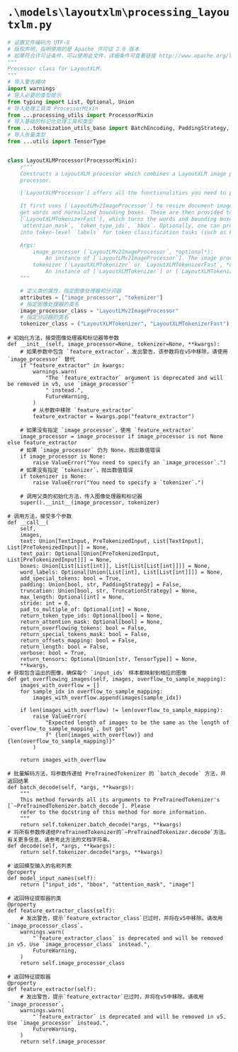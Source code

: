 # `.\models\layoutxlm\processing_layoutxlm.py`

```py
# 设置文件编码为 UTF-8
# 版权声明，指明使用的是 Apache 许可证 2.0 版本
# 如果符合许可证条件，可以使用此文件，详细条件可查看链接 http://www.apache.org/licenses/LICENSE-2.0
"""
Processor class for LayoutXLM.
"""
# 导入警告模块
import warnings
# 导入必要的类型提示
from typing import List, Optional, Union
# 导入处理工具类 ProcessorMixin
from ...processing_utils import ProcessorMixin
# 导入基础的标记化处理工具和类型
from ...tokenization_utils_base import BatchEncoding, PaddingStrategy, PreTokenizedInput, TextInput, TruncationStrategy
# 导入张量类型
from ...utils import TensorType


class LayoutXLMProcessor(ProcessorMixin):
    r"""
    Constructs a LayoutXLM processor which combines a LayoutXLM image processor and a LayoutXLM tokenizer into a single
    processor.

    [`LayoutXLMProcessor`] offers all the functionalities you need to prepare data for the model.

    It first uses [`LayoutLMv2ImageProcessor`] to resize document images to a fixed size, and optionally applies OCR to
    get words and normalized bounding boxes. These are then provided to [`LayoutXLMTokenizer`] or
    [`LayoutXLMTokenizerFast`], which turns the words and bounding boxes into token-level `input_ids`,
    `attention_mask`, `token_type_ids`, `bbox`. Optionally, one can provide integer `word_labels`, which are turned
    into token-level `labels` for token classification tasks (such as FUNSD, CORD).

    Args:
        image_processor (`LayoutLMv2ImageProcessor`, *optional*):
            An instance of [`LayoutLMv2ImageProcessor`]. The image processor is a required input.
        tokenizer (`LayoutXLMTokenizer` or `LayoutXLMTokenizerFast`, *optional*):
            An instance of [`LayoutXLMTokenizer`] or [`LayoutXLMTokenizerFast`]. The tokenizer is a required input.
    """

    # 定义类的属性，指定图像处理器和分词器
    attributes = ["image_processor", "tokenizer"]
    # 指定图像处理器的类名
    image_processor_class = "LayoutLMv2ImageProcessor"
    # 指定分词器的类名
    tokenizer_class = ("LayoutXLMTokenizer", "LayoutXLMTokenizerFast")
```  
    # 初始化方法，接受图像处理器和标记器等参数
    def __init__(self, image_processor=None, tokenizer=None, **kwargs):
        # 如果参数中包含 `feature_extractor`，发出警告，该参数将在v5中移除，请使用 `image_processor` 替代
        if "feature_extractor" in kwargs:
            warnings.warn(
                "The `feature_extractor` argument is deprecated and will be removed in v5, use `image_processor`"
                " instead.",
                FutureWarning,
            )
            # 从参数中移除 `feature_extractor`
            feature_extractor = kwargs.pop("feature_extractor")

        # 如果没有指定 `image_processor`，使用 `feature_extractor`
        image_processor = image_processor if image_processor is not None else feature_extractor
        # 如果 `image_processor` 仍为 None，抛出数值错误
        if image_processor is None:
            raise ValueError("You need to specify an `image_processor`.")
        # 如果没有指定 `tokenizer`，抛出数值错误
        if tokenizer is None:
            raise ValueError("You need to specify a `tokenizer`.")

        # 调用父类的初始化方法，传入图像处理器和标记器
        super().__init__(image_processor, tokenizer)

    # 调用方法，接受多个参数
    def __call__(
        self,
        images,
        text: Union[TextInput, PreTokenizedInput, List[TextInput], List[PreTokenizedInput]] = None,
        text_pair: Optional[Union[PreTokenizedInput, List[PreTokenizedInput]]] = None,
        boxes: Union[List[List[int]], List[List[List[int]]]] = None,
        word_labels: Optional[Union[List[int], List[List[int]]]] = None,
        add_special_tokens: bool = True,
        padding: Union[bool, str, PaddingStrategy] = False,
        truncation: Union[bool, str, TruncationStrategy] = None,
        max_length: Optional[int] = None,
        stride: int = 0,
        pad_to_multiple_of: Optional[int] = None,
        return_token_type_ids: Optional[bool] = None,
        return_attention_mask: Optional[bool] = None,
        return_overflowing_tokens: bool = False,
        return_special_tokens_mask: bool = False,
        return_offsets_mapping: bool = False,
        return_length: bool = False,
        verbose: bool = True,
        return_tensors: Optional[Union[str, TensorType]] = None,
        **kwargs,
    # 获取包含溢出的图像，确保每个 `input_ids` 样本都映射到相应的图像
    def get_overflowing_images(self, images, overflow_to_sample_mapping):
        images_with_overflow = []
        for sample_idx in overflow_to_sample_mapping:
            images_with_overflow.append(images[sample_idx])

        if len(images_with_overflow) != len(overflow_to_sample_mapping):
            raise ValueError(
                "Expected length of images to be the same as the length of `overflow_to_sample_mapping`, but got"
                f" {len(images_with_overflow)} and {len(overflow_to_sample_mapping)}"
            )

        return images_with_overflow

    # 批量解码方法，将参数传递给 PreTrainedTokenizer 的 `batch_decode` 方法，并返回结果
    def batch_decode(self, *args, **kwargs):
        """
        This method forwards all its arguments to PreTrainedTokenizer's [`~PreTrainedTokenizer.batch_decode`]. Please
        refer to the docstring of this method for more information.
        """
        return self.tokenizer.batch_decode(*args, **kwargs)
    # 将所有参数传递给PreTrainedTokenizer的`~PreTrainedTokenizer.decode`方法。有关更多信息，请参考此方法的文档字符串。
    def decode(self, *args, **kwargs):
        return self.tokenizer.decode(*args, **kwargs)

    # 返回模型输入的名称列表
    @property
    def model_input_names(self):
        return ["input_ids", "bbox", "attention_mask", "image"]

    # 返回特征提取器的类
    @property
    def feature_extractor_class(self):
        # 发出警告，提示`feature_extractor_class`已过时，并将在v5中移除。请改用`image_processor_class`。
        warnings.warn(
            "`feature_extractor_class` is deprecated and will be removed in v5. Use `image_processor_class` instead.",
            FutureWarning,
        )
        return self.image_processor_class

    # 返回特征提取器
    @property
    def feature_extractor(self):
        # 发出警告，提示`feature_extractor`已过时，并将在v5中移除。请改用`image_processor`。
        warnings.warn(
            "`feature_extractor` is deprecated and will be removed in v5. Use `image_processor` instead.",
            FutureWarning,
        )
        return self.image_processor
```